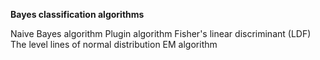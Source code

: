 **Bayes classification algorithms**

Naive Bayes algorithm 
Plugin algorithm
Fisher's linear discriminant (LDF)
The level lines of normal distribution
EM algorithm
